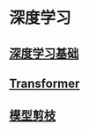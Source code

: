 # 深度学习

## [深度学习基础](./%E5%9F%BA%E7%A1%80%E7%9F%A5%E8%AF%86/README.md)

## [Transformer](./Transformer/README.md)

## [模型剪枝](./pruning.md)